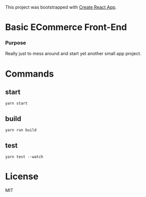 This project was bootstrapped with [Create React App](https://github.com/facebook/create-react-app).

# Basic ECommerce Front-End

### Purpose

  Really just to mess around and start yet another small app project.

# Commands

## start

`yarn start`

## build

`yarn run build`

## test

`yarn test --watch`

# License

MIT